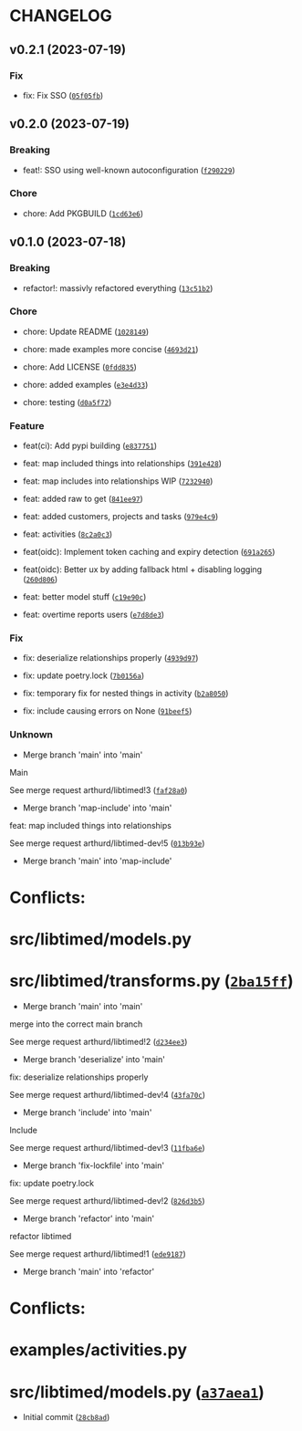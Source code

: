 # CHANGELOG



## v0.2.1 (2023-07-19)

### Fix

* fix: Fix SSO ([`05f05fb`](https://github.com/adfinis/libtimed/commit/05f05fb550351b0ab502f0806ce413a107be8aba))


## v0.2.0 (2023-07-19)

### Breaking

* feat!: SSO using well-known autoconfiguration ([`f290229`](https://github.com/adfinis/libtimed/commit/f290229764409ac876b635d53e92eb03784d9580))

### Chore

* chore: Add PKGBUILD ([`1cd63e6`](https://github.com/adfinis/libtimed/commit/1cd63e6be23c984360aa51c3df6cd0273177f21e))


## v0.1.0 (2023-07-18)

### Breaking

* refactor!: massivly refactored everything ([`13c51b2`](https://github.com/adfinis/libtimed/commit/13c51b2d4f39020a2834506d1dcf546de883716e))

### Chore

* chore: Update README ([`1028149`](https://github.com/adfinis/libtimed/commit/102814987bb016fb1909bfb360c6122a8705b426))

* chore: made examples more concise ([`4693d21`](https://github.com/adfinis/libtimed/commit/4693d21a5f75d7094a3cbd241dccb492875efcef))

* chore: Add LICENSE ([`0fdd835`](https://github.com/adfinis/libtimed/commit/0fdd83549ce8bdfa2021576157aba830bba458f1))

* chore: added examples ([`e3e4d33`](https://github.com/adfinis/libtimed/commit/e3e4d33ba69c81524dc2448cb93f5ada7e86b3d5))

* chore: testing ([`d0a5f72`](https://github.com/adfinis/libtimed/commit/d0a5f72733ce00a64fdeda884a469a135f2482d3))

### Feature

* feat(ci): Add pypi building ([`e837751`](https://github.com/adfinis/libtimed/commit/e837751ac636ac8e714f611b9b5c169e9c621017))

* feat: map included things into relationships ([`391e428`](https://github.com/adfinis/libtimed/commit/391e42823d5f583abbf7a5632f65df07b26de4ac))

* feat: map includes into relationships WIP ([`7232940`](https://github.com/adfinis/libtimed/commit/7232940888bc0a872dc762edd60f6e2e94a9cec8))

* feat: added raw to get ([`841ee97`](https://github.com/adfinis/libtimed/commit/841ee977de1b8e31f94a06038259ad265f80dc38))

* feat: added customers, projects and tasks ([`979e4c9`](https://github.com/adfinis/libtimed/commit/979e4c9aa8fe62a6274c59acfb786bd21e523945))

* feat: activities ([`8c2a0c3`](https://github.com/adfinis/libtimed/commit/8c2a0c3cee978a21e734188fabdf499aed14c060))

* feat(oidc): Implement token caching and expiry detection ([`691a265`](https://github.com/adfinis/libtimed/commit/691a265dd00087924c833ecd4f74cf4b43cd5aa0))

* feat(oidc): Better ux by adding fallback html + disabling logging ([`260d806`](https://github.com/adfinis/libtimed/commit/260d8061096bceb9bdc2a4d5d3969d60fc02f975))

* feat: better model stuff ([`c19e90c`](https://github.com/adfinis/libtimed/commit/c19e90c4be4dc7cafe44a76de691d3c2f2540472))

* feat: overtime reports users ([`e7d8de3`](https://github.com/adfinis/libtimed/commit/e7d8de358964d5188fc1a4f83a4b9b97a05df249))

### Fix

* fix: deserialize relationships properly ([`4939d97`](https://github.com/adfinis/libtimed/commit/4939d97824cbd54bbb5df2c82d9480130f1cab7a))

* fix: update poetry.lock ([`7b0156a`](https://github.com/adfinis/libtimed/commit/7b0156a71a87db2b7c72b3c9353a5fbd4d02bee0))

* fix: temporary fix for nested things in activity ([`b2a8050`](https://github.com/adfinis/libtimed/commit/b2a8050319253cedcaf319e9725cab1e498e64fa))

* fix: include causing errors on None ([`91beef5`](https://github.com/adfinis/libtimed/commit/91beef521fd8d7f42dcf17fee89838e7e09fafb0))

### Unknown

* Merge branch &#39;main&#39; into &#39;main&#39;

Main

See merge request arthurd/libtimed!3 ([`faf28a0`](https://github.com/adfinis/libtimed/commit/faf28a04db4c1c2e4bdb0bd5eb1938b168387987))

* Merge branch &#39;map-include&#39; into &#39;main&#39;

feat: map included things into relationships

See merge request arthurd/libtimed-dev!5 ([`013b93e`](https://github.com/adfinis/libtimed/commit/013b93e4ba709bab172ce9ab5d5bb956e6454655))

* Merge branch &#39;main&#39; into &#39;map-include&#39;

# Conflicts:
#   src/libtimed/models.py
#   src/libtimed/transforms.py ([`2ba15ff`](https://github.com/adfinis/libtimed/commit/2ba15ff7ba534b524dd9692af3815abe9289a60b))

* Merge branch &#39;main&#39; into &#39;main&#39;

merge into the correct main branch

See merge request arthurd/libtimed!2 ([`d234ee3`](https://github.com/adfinis/libtimed/commit/d234ee31708524d88a3a66bb945df96715c4d85d))

* Merge branch &#39;deserialize&#39; into &#39;main&#39;

fix: deserialize relationships properly

See merge request arthurd/libtimed-dev!4 ([`43fa70c`](https://github.com/adfinis/libtimed/commit/43fa70c7e5eb104e8e36c35ad2dbed4250202406))

* Merge branch &#39;include&#39; into &#39;main&#39;

Include

See merge request arthurd/libtimed-dev!3 ([`11fba6e`](https://github.com/adfinis/libtimed/commit/11fba6e8e2cee345de24c8633a48455c290544ee))

* Merge branch &#39;fix-lockfile&#39; into &#39;main&#39;

fix: update poetry.lock

See merge request arthurd/libtimed-dev!2 ([`826d3b5`](https://github.com/adfinis/libtimed/commit/826d3b546c908bd9fcc328b98b3673d643b4d511))

* Merge branch &#39;refactor&#39; into &#39;main&#39;

refactor libtimed

See merge request arthurd/libtimed!1 ([`ede9187`](https://github.com/adfinis/libtimed/commit/ede918781bea658e699ee9e64b23f41b65c39079))

* Merge branch &#39;main&#39; into &#39;refactor&#39;

# Conflicts:
#   examples/activities.py
#   src/libtimed/models.py ([`a37aea1`](https://github.com/adfinis/libtimed/commit/a37aea185d555bc2d26b7fd6eb490b16fa882308))

* Initial commit ([`28cb8ad`](https://github.com/adfinis/libtimed/commit/28cb8ad5836ca620e66fe93679e1986064d638c8))
